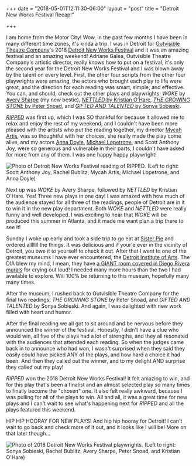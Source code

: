 +++
date = "2018-05-01T12:11:30-06:00"
layout = "post"
title = "Detroit New Works Festival Recap!"

+++

I am home from the Motor City! Wow, in the past few months I have been in many different time zones, it's kinda a trip. I was in Detroit for [Outvisible Theatre Company](http://www.outvisibletheatre.com/)'s 2018 [Detroit New Works Festival](http://www.outvisibletheatre.com/playwriting-opportunities/newworks/) and it was an amazing festival and an amazing weekend! Adriane Galea, Outvisible Theatre Company's artistic director, really knows how to put on a festival, it's only the second year for the Detroit New Works Festival and I was blown away by the talent on every level. First, the other four scripts from the other four playwrights were amazing, the actors who brought each play to life were great, and the direction for each reading was smart, simple, and effective. You can, and should, check out the other plays and playwrights: *WOKE* by [Avery Sharpe](https://www.actors-express.com/people/avery-sharpe) (my new bestie), [*NETTLED* by Kristian O'Hare](https://newplayexchange.org/plays/83399/nettled), [*THE GROWING STONE* by Peter Snoad](https://newplayexchange.org/plays/109195/growing-stone), and [*GIFTED AND TALENTED* by Sonya Sobieski](https://newplayexchange.org/plays/85186/gifted-and-talented). 

[*RIPPED*](https://newplayexchange.org/plays/70552/ripped) was first up, which I was SO thankful for because it allowed me to relax and enjoy the rest of my weekend, and I couldn't have been more pleased with the artists who put the reading together, my director [Mycah Artis](http://www.serotoninsyndrome.us/about.php), was so thoughtful with her choices, she really made the play come alive, and my actors [Anna Doyle](https://www.annadoyleactor.com/), [Michael Lopetrone](http://www.michaellopetrone.com/), and Scott Anthony Joy, were so generous and vulnerable in their parts, I couldn't have asked for more from any of them. I was one happy happy playwright!

![Photo of Detroit New Works Festival reading of RIPPED.](/images/detroit_new_works_reading_2018.jpg) (Left to right: Scott Anthony Joy, Rachel Bublitz, Mycah Artis, Michael Lopetrone, and Anna Doyle)

Next up was *WOKE* by Avery Sharpe, followed by *NETTLED* by Kristian O'Hare. Yes! Three new plays in one day! I was amazed with how much of the audience stayed for all three of the readings, people of Detroit are in it to win it in the new play department. Both *WOKE* and *NETTLED* were really funny and well developed. I was exciting to hear that *WOKE* will be produced this summer in Atlanta, and it made me want plan a trip there to see it!

Sunday I woke up early and took a side trip to go eat at [Sister Pie](http://sisterpie.com/) and ordered alllllll the things. It was delicious and if your'e ever in the vicinity of Detroit, you owe it to yourself to check it out. After that I went to one of the greatest museums I have ever encountered, the [Detroit Institute of Arts](https://www.dia.org/). The DIA blew my mind, I mean, they have [a GIANT room covered in Diego Rivera murals](https://www.dia.org/art/collection/object/detroit-industry-west-wall-58540) for crying out loud! I needed many more hours than the two I had available to explore. Will 100% be returning to this museum, hopefully many many times.

After the museum, I rushed back to Outvisible Theatre Company for the final two readings: *THE GROWING STONE* by Peter Snoad, and *GIFTED AND TALENTED* by Sonya Sobieski. And again, I was delighted with new work filled with heart and humor. 

After the final reading we all got to sit around and be nervous before they announced the winner of the festival. Honestly, I didn't have a clue who would win, all five of the plays had a lot of strengths, and they all resonated with the audiences that attended each reading. So when the judges came back in to announce who had won, I wasn't surprised when they said they easily could have picked ANY of the plays, and how hard a choice it had been. And then they called out the winner, and to my delight AND surprise they called out my play! 

*RIPPED* won the 2018 Detroit New Works Festival! It felt amazing to win, and for this play that's been a finalist and an almost selected play *so* many times to finally become the "chosen" one. It also felt really awkward, because I was pulling for all of the plays to win. All and all, it was a great time for new plays and I can't wait to see what's happening next for *RIPPED* and all the plays featured this weekend.

HIP HIP HOORAY FOR NEW PLAYS! And hip hip hooray for Detroit! I can't wait to go back and check more of it out, and it looks like I will be! More on that later though...

![Photo of 2018 Detroit New Works Festival playwrights.](/images/detroit_new_works_2018_playwrights.jpg) (Left to right: Sonya Sobieski, Rachel Bublitz, Avery Sharpe, Peter Snoad, and Kristian O'Hare)
